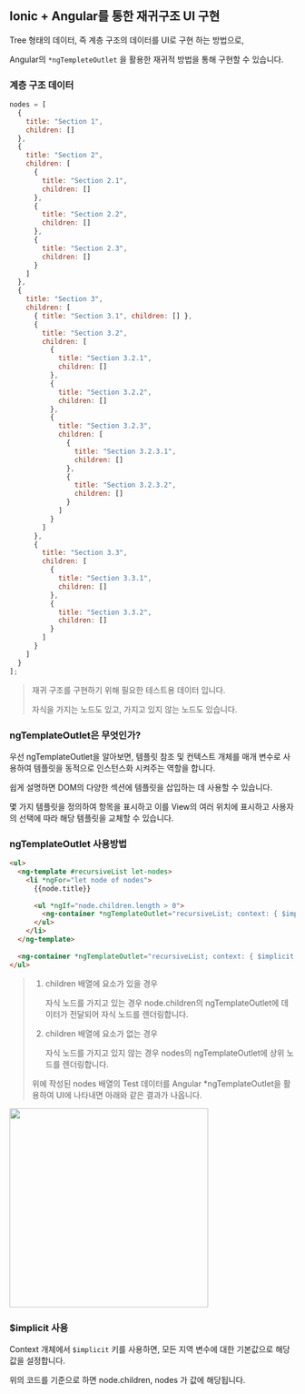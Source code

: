 ## Ionic + Angular를 통한 재귀구조 UI 구현

Tree 형태의 데이터, 즉 계층 구조의 데이터를 UI로 구현 하는 방법으로,

Angular의 `*ngTempleteOutlet` 을 활용한 재귀적 방법을 통해 구현할 수 있습니다.



### 계층 구조 데이터

```javascript
nodes = [
  {
    title: "Section 1",
    children: []
  },
  {
    title: "Section 2",
    children: [
      {
        title: "Section 2.1",
        children: []
      },
      {
        title: "Section 2.2",
        children: []
      },
      {
        title: "Section 2.3",
        children: []
      }
    ]
  },
  {
    title: "Section 3",
    children: [
      { title: "Section 3.1", children: [] },
      {
        title: "Section 3.2",
        children: [
          {
            title: "Section 3.2.1",
            children: []
          },
          {
            title: "Section 3.2.2",
            children: []
          },
          {
            title: "Section 3.2.3",
            children: [
              {
                title: "Section 3.2.3.1",
                children: []
              },
              {
                title: "Section 3.2.3.2",
                children: []
              }
            ]
          }
        ]
      },
      {
        title: "Section 3.3",
        children: [
          {
            title: "Section 3.3.1",
            children: []
          },
          {
            title: "Section 3.3.2",
            children: []
          }
        ]
      }
    ]
  }
];
```

> 재귀 구조를 구현하기 위해 필요한 테스트용 데이터 입니다.
>
> 자식을 가지는 노드도 있고, 가지고 있지 않는 노드도 있습니다.



### ngTemplateOutlet은 무엇인가?

우선 ngTemplateOutlet을 알아보면, 템플릿 참조 및 컨텍스트 개체를 매개 변수로 사용하여 템플릿을 동적으로 인스턴스화 시켜주는 역할을 합니다.

쉽게 설명하면 DOM의 다양한 섹션에 템플릿을 삽입하는 데 사용할 수 있습니다.

몇 가지 템플릿을 정의하여 항목을 표시하고 이를 View의 여러 위치에 표시하고 사용자의 선택에 따라 해당 템플릿을 교체할 수 있습니다.



### ngTemplateOutlet 사용방법

```html
<ul>
  <ng-template #recursiveList let-nodes>
    <li *ngFor="let node of nodes">
      {{node.title}}
      
      <ul *ngIf="node.children.length > 0">
        <ng-container *ngTemplateOutlet="recursiveList; context: { $implicit: node.children }"></ng-container>
      </ul>
    </li>
  </ng-template>
  
  <ng-container *ngTemplateOutlet="recursiveList; context: { $implicit: nodes }"></ng-container>
</ul>
```

> 1. children 배열에 요소가 있을 경우
>
>    자식 노드를 가지고 있는 경우 node.children의 ngTemplateOutlet에 데이터가 전달되어 자식 노드를 렌더링합니다.
>
> 2. children 배열에 요소가 없는 경우
>
>    자식 노드를 가지고 있지 않는 경우 nodes의 ngTemplateOutlet에 상위 노드를 렌더링합니다.
>
> 위에 작성된 nodes 배열의 Test 데이터를 Angular *ngTemplateOutlet을 활용하여 UI에 나타내면 아래와 같은 결과가 나옵니다.



<img src="http://192.168.1.157/asdfg/icoopintern/-/raw/master/images/tree-data.png" width="350">



### $implicit 사용

Context 개체에서 `$implicit` 키를 사용하면, 모든 지역 변수에 대한 기본값으로 해당 값을 설정합니다.

위의 코드를 기준으로 하면 node.children, nodes 가 값에 해당됩니다.




